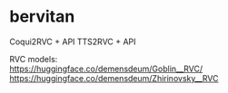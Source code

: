 # bervitan
Coqui2RVC + API
TTS2RVC + API

RVC models:   
https://huggingface.co/demensdeum/Goblin__RVC/   
https://huggingface.co/demensdeum/Zhirinovsky__RVC